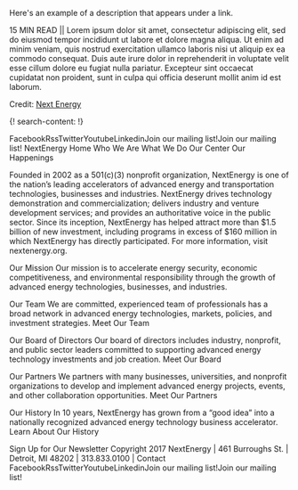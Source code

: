 Here's an example of a description that appears under a link.

15 MIN READ || Lorem ipsum dolor sit amet, consectetur adipiscing elit, sed do eiusmod tempor incididunt ut labore et dolore magna aliqua. Ut enim ad minim veniam, quis nostrud exercitation ullamco laboris nisi ut aliquip ex ea commodo consequat. Duis aute irure dolor in reprehenderit in voluptate velit esse cillum dolore eu fugiat nulla pariatur. Excepteur sint occaecat cupidatat non proident, sunt in culpa qui officia deserunt mollit anim id est laborum.

Credit: [Next Energy](https://nextenergy.org/)


{! search-content: !}

FacebookRssTwitterYoutubeLinkedinJoin our mailing list!Join our mailing list!
NextEnergy
Home
Who We Are
What We Do
Our Center
Our Happenings

Founded in 2002 as a 501(c)(3) nonprofit organization, NextEnergy is one of the nation’s leading accelerators of advanced energy and transportation technologies, businesses and industries. NextEnergy drives technology demonstration and commercialization; delivers industry and venture development services; and provides an authoritative voice in the public sector. Since its inception, NextEnergy has helped attract more than $1.5 billion of new investment, including programs in excess of $160 million in which NextEnergy has directly participated. For more information, visit nextenergy.org.


Our Mission
Our mission is to accelerate energy security, economic competitiveness, and environmental responsibility through the growth of advanced energy technologies, businesses, and industries.

Our Team
We are committed, experienced team of professionals has a broad network in advanced energy technologies, markets, policies, and investment strategies.
Meet Our Team

Our Board of Directors
Our board of directors includes industry, nonprofit, and public sector leaders committed to supporting advanced energy technology investments and job creation.
Meet Our Board 

Our Partners
We partners with many businesses, universities, and nonprofit organizations to develop and implement advanced energy projects, events, and other collaboration opportunities.
Meet Our Partners

Our History
In 10 years, NextEnergy has grown from a “good idea” into a nationally recognized advanced energy technology business accelerator.
Learn About Our History
 


 

Sign Up for Our Newsletter
Copyright 2017 NextEnergy | 461 Burroughs St. | Detroit, MI 48202 | 313.833.0100 | Contact
FacebookRssTwitterYoutubeLinkedinJoin our mailing list!Join our mailing list!

